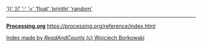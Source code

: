 [ ‘()’ ](https://processing.org/reference/parentheses.html)	[ ‘//’ ](https://processing.org/reference/comment.html)	[ ‘;’ ](https://processing.org/reference/semicolon.html)	[ ‘=’ ](https://processing.org/reference/assign.html)	[ ‘float’ ](https://processing.org/reference/float.html)	[ ‘println’ ](https://processing.org/reference/println_.html)	[ ‘random’ ](https://processing.org/reference/random_.html)	


----
[__Processing.org__](http://Processing.org/) <https://processing.org/reference/index.html>


[Index made by _ReadAndCounts_ (c) Wojciech Borkowski](https://github.com/borkowsk/bookProcessingEN/tree/main/33_extensions/readandcounts)

